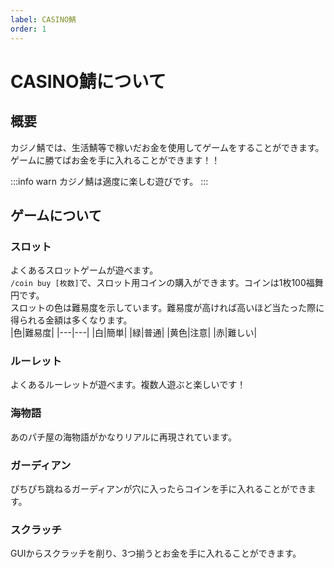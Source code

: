 ```yaml
---
label: CASINO鯖
order: 1
---
```

# CASINO鯖について

## 概要

カジノ鯖では、生活鯖等で稼いだお金を使用してゲームをすることができます。ゲームに勝てばお金を手に入れることができます！！

:::info warn
カジノ鯖は適度に楽しむ遊びです。
:::

## ゲームについて

### スロット
よくあるスロットゲームが遊べます。  
`/coin buy [枚数]`で、スロット用コインの購入ができます。コインは1枚100福舞円です。  
スロットの色は難易度を示しています。難易度が高ければ高いほど当たった際に得られる金額は多くなります。  
|色|難易度|
|---|---|
|白|簡単|
|緑|普通|
|黄色|注意|
|赤|難しい|

### ルーレット
よくあるルーレットが遊べます。複数人遊ぶと楽しいです！

### 海物語
あのパチ屋の海物語がかなりリアルに再現されています。

### ガーディアン
ぴちぴち跳ねるガーディアンが穴に入ったらコインを手に入れることができます。

### スクラッチ
GUIからスクラッチを削り、3つ揃うとお金を手に入れることができます。